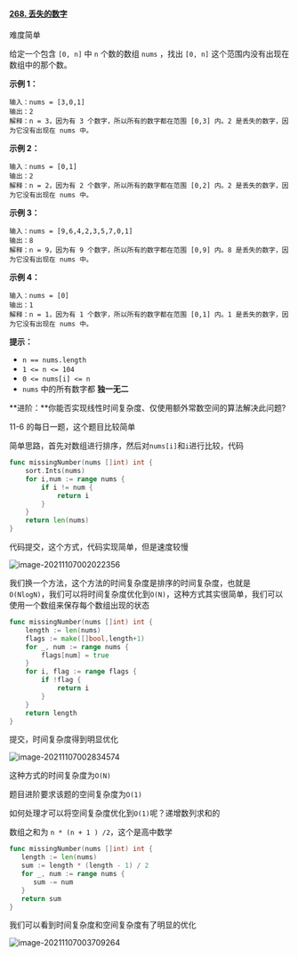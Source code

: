 #### [268. 丢失的数字](https://leetcode-cn.com/problems/missing-number/)

难度简单

给定一个包含 `[0, n]` 中 `n` 个数的数组 `nums` ，找出 `[0, n]` 这个范围内没有出现在数组中的那个数。 

**示例 1：**

```
输入：nums = [3,0,1]
输出：2
解释：n = 3，因为有 3 个数字，所以所有的数字都在范围 [0,3] 内。2 是丢失的数字，因为它没有出现在 nums 中。
```

**示例 2：**

```
输入：nums = [0,1]
输出：2
解释：n = 2，因为有 2 个数字，所以所有的数字都在范围 [0,2] 内。2 是丢失的数字，因为它没有出现在 nums 中。
```

**示例 3：**

```
输入：nums = [9,6,4,2,3,5,7,0,1]
输出：8
解释：n = 9，因为有 9 个数字，所以所有的数字都在范围 [0,9] 内。8 是丢失的数字，因为它没有出现在 nums 中。
```

**示例 4：**

```
输入：nums = [0]
输出：1
解释：n = 1，因为有 1 个数字，所以所有的数字都在范围 [0,1] 内。1 是丢失的数字，因为它没有出现在 nums 中。
```

 

**提示：**

- `n == nums.length`
- `1 <= n <= 104`
- `0 <= nums[i] <= n`
- `nums` 中的所有数字都 **独一无二**

 

**进阶：**你能否实现线性时间复杂度、仅使用额外常数空间的算法解决此问题?



11-6 的每日一题，这个题目比较简单

简单思路，首先对数组进行排序，然后对`nums[i]`和`i`进行比较，代码

```go
func missingNumber(nums []int) int {
	sort.Ints(nums)
	for i,num := range nums {
		if i != num {
			return i
		}
	}
	return len(nums)
}
```

代码提交，这个方式，代码实现简单，但是速度较慢

![image-20211107002022356](https://typra-pictures.oss-cn-beijing.aliyuncs.com/imgs/image-20211107002022356.png)

我们换一个方法，这个方法的时间复杂度是排序的时间复杂度，也就是`O(NlogN)`，我们可以将时间复杂度优化到`O(N)`，这种方式其实很简单，我们可以使用一个数组来保存每个数组出现的状态

```go
func missingNumber(nums []int) int {
	length := len(nums)
	flags := make([]bool,length+1)
	for _, num := range nums {
		flags[num] = true
	}
	for i, flag := range flags {
		if !flag {
			return i
		}
	}
	return length
}
```



提交，时间复杂度得到明显优化

![image-20211107002834574](https://typra-pictures.oss-cn-beijing.aliyuncs.com/imgs/image-20211107002834574.png)

这种方式的时间复杂度为`O(N)`

题目进阶要求该题的空间复杂度为`O(1)`

如何处理才可以将空间复杂度优化到`O(1)`呢？递增数列求和的

数组之和为 `n * (n + 1 ) /2`，这个是高中数学

```go
func missingNumber(nums []int) int {
   length := len(nums)
   sum := length * (length - 1) / 2
   for _, num := range nums {
      sum -= num
   }
   return sum
}
```

我们可以看到时间复杂度和空间复杂度有了明显的优化

![image-20211107003709264](https://typra-pictures.oss-cn-beijing.aliyuncs.com/imgs/image-20211107003709264.png)